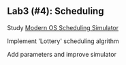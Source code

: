 ## Lab3 (#4): Scheduling

Study [Modern OS Scheduling Simulator](http://www.ontko.com/moss/#sched)

Implement 'Lottery' scheduling algrithm

Add parameters and improve simulator
